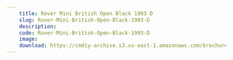 ```yaml
---
    title: Rover Mini British Open Black 1993 D
    slug: Rover-Mini-British-Open-Black-1993-D
    description:
    code: Rover-Mini-British-Open-Black-1993-D
    image:
    download: https://cmdiy-archive.s3.us-east-1.amazonaws.com/brochures/documents/Rover+Mini+British+Open+Black+1993+D.pdf
---
```

<!-- Content of the page -->

##
        